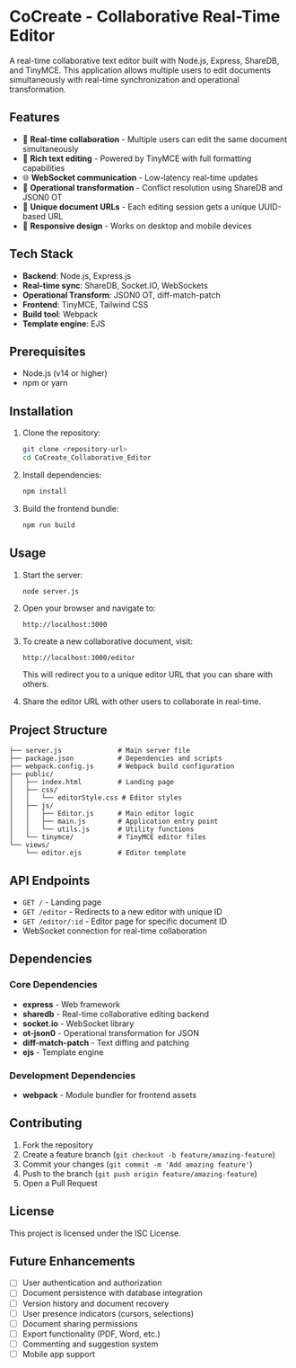 # CoCreate - Collaborative Real-Time Editor

A real-time collaborative text editor built with Node.js, Express, ShareDB, and TinyMCE. This application allows multiple users to edit documents simultaneously with real-time synchronization and operational transformation.

## Features

- 🔄 **Real-time collaboration** - Multiple users can edit the same document simultaneously
- 🔧 **Rich text editing** - Powered by TinyMCE with full formatting capabilities
- 🌐 **WebSocket communication** - Low-latency real-time updates
- 📝 **Operational transformation** - Conflict resolution using ShareDB and JSON0 OT
- 🎯 **Unique document URLs** - Each editing session gets a unique UUID-based URL
- 📱 **Responsive design** - Works on desktop and mobile devices

## Tech Stack

- **Backend**: Node.js, Express.js
- **Real-time sync**: ShareDB, Socket.IO, WebSockets
- **Operational Transform**: JSON0 OT, diff-match-patch
- **Frontend**: TinyMCE, Tailwind CSS
- **Build tool**: Webpack
- **Template engine**: EJS

## Prerequisites

- Node.js (v14 or higher)
- npm or yarn

## Installation

1. Clone the repository:
   ```bash
   git clone <repository-url>
   cd CoCreate_Collaborative_Editor
   ```

2. Install dependencies:
   ```bash
   npm install
   ```

3. Build the frontend bundle:
   ```bash
   npm run build
   ```

## Usage

1. Start the server:
   ```bash
   node server.js
   ```

2. Open your browser and navigate to:
   ```
   http://localhost:3000
   ```

3. To create a new collaborative document, visit:
   ```
   http://localhost:3000/editor
   ```
   This will redirect you to a unique editor URL that you can share with others.

4. Share the editor URL with other users to collaborate in real-time.

## Project Structure

```
├── server.js              # Main server file
├── package.json           # Dependencies and scripts
├── webpack.config.js      # Webpack build configuration
├── public/
│   ├── index.html         # Landing page
│   ├── css/
│   │   └── editorStyle.css # Editor styles
│   ├── js/
│   │   ├── Editor.js      # Main editor logic
│   │   ├── main.js        # Application entry point
│   │   └── utils.js       # Utility functions
│   └── tinymce/           # TinyMCE editor files
└── views/
    └── editor.ejs         # Editor template
```

## API Endpoints

- `GET /` - Landing page
- `GET /editor` - Redirects to a new editor with unique ID
- `GET /editor/:id` - Editor page for specific document ID
- WebSocket connection for real-time collaboration

## Dependencies

### Core Dependencies
- **express** - Web framework
- **sharedb** - Real-time collaborative editing backend
- **socket.io** - WebSocket library
- **ot-json0** - Operational transformation for JSON
- **diff-match-patch** - Text diffing and patching
- **ejs** - Template engine

### Development Dependencies
- **webpack** - Module bundler for frontend assets

## Contributing

1. Fork the repository
2. Create a feature branch (`git checkout -b feature/amazing-feature`)
3. Commit your changes (`git commit -m 'Add amazing feature'`)
4. Push to the branch (`git push origin feature/amazing-feature`)
5. Open a Pull Request

## License

This project is licensed under the ISC License.

## Future Enhancements

- [ ] User authentication and authorization
- [ ] Document persistence with database integration
- [ ] Version history and document recovery
- [ ] User presence indicators (cursors, selections)
- [ ] Document sharing permissions
- [ ] Export functionality (PDF, Word, etc.)
- [ ] Commenting and suggestion system
- [ ] Mobile app support